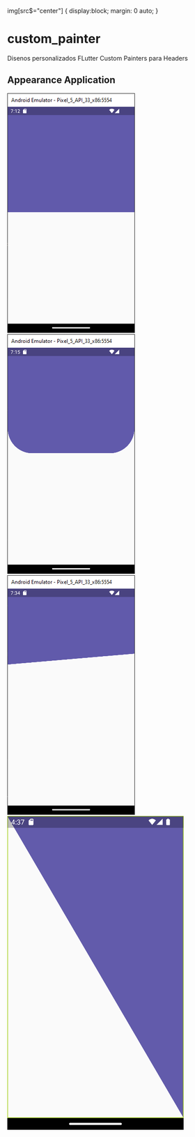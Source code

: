 img[src$="center"] { display:block; margin: 0 auto; }

# custom_painter

Disenos personalizados FLutter Custom Painters para Headers

## Appearance Application

![Appearance 1](appearance/1.png?style=center)
![Appearance 2](appearance/2.png?style=center)
![Appearance 3](appearance/3.png?style=center)
![Appearance 4](appearance/4.png?style=center)